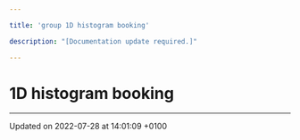 ```yaml
---

title: 'group 1D histogram booking'

description: "[Documentation update required.]"

---
```


# 1D histogram booking








-------------------------------

Updated on 2022-07-28 at 14:01:09 +0100
